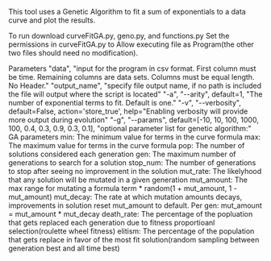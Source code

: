 This tool uses a Genetic Algorithm to fit a sum of exponentials to a data curve and plot the results.

To run download curveFitGA.py, geno.py, and functions.py
Set the permissions in curveFitGA.py to Allow executing file as Program(the other two files should need no modification).

Parameters
"data", "input for the program in csv format. First column must be time. Remaining columns are data sets. Columns must be equal length. No Header."
"output_name", "specify file output name, if no path is included the file will output where the script is located"
"-a", "--arity", default=1, "The number of exponential terms to fit. Default is one."
"-v", "--verbosity", default=False, action='store_true', help="Enabling verbosity will provide more output during evolution"
"-g", "--params", default=[-10, 10, 100, 1000, 100, 0.4, 0.3, 0.9, 0.3, 0.1], "optional parameter list for genetic algorithm:"
GA parameters
min: The minimum value for terms in the curve formula
max: The maximum value for terms in the curve formula
pop: The number of solutions considered each generation
gen: The maximum number of generations to search for a solution
stop_num: The number of generations to stop after seeing no improvement in the solution
mut_rate: The likelyhood that any solution will be mutated in a given generation 
mut_amount: The max range for mutating a formula term * random(1 + mut_amount, 1 - mut_amount)
mut_decay: The rate at which mutation amounts decays, improvements in solution reset mut_amount to default. Per gen: mut_amount = mut_amount * mut_decay 
death_rate: The percentage of the popluation that gets replaced each generation due to fitness proportioanl selection(roulette wheel fitness)
elitism: The percentage of the population that gets replace in favor of the most fit solution(random sampling between generation best and all time best)


